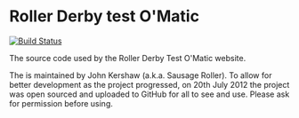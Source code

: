 Roller Derby test O'Matic
============

[![Build Status](https://travis-ci.org/JKershaw/RDTOM-Source.svg?branch=master)](https://travis-ci.org/JKershaw/RDTOM-Source)

The source code used by the Roller Derby Test O'Matic website.

The is maintained by John Kershaw (a.k.a. Sausage Roller). To allow for better development as the project progressed, on 20th July 2012 the project was open sourced and uploaded to GitHub for all to see and use. Please ask for permission before using.
